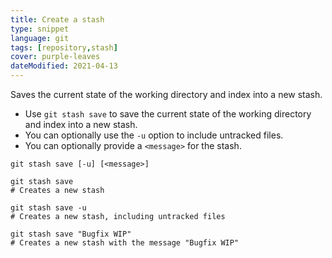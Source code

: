 ```yaml
---
title: Create a stash
type: snippet
language: git
tags: [repository,stash]
cover: purple-leaves
dateModified: 2021-04-13
---
```


Saves the current state of the working directory and index into a new stash.

- Use `git stash save` to save the current state of the working directory and index into a new stash.
- You can optionally use the `-u` option to include untracked files.
- You can optionally provide a `<message>` for the stash.

```shell
git stash save [-u] [<message>]
```

```shell
git stash save
# Creates a new stash

git stash save -u
# Creates a new stash, including untracked files

git stash save "Bugfix WIP"
# Creates a new stash with the message "Bugfix WIP"
```
